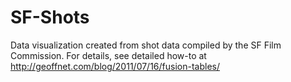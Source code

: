 # SF-Shots
Data visualization created from shot data compiled by the SF Film Commission. For details, see detailed how-to at http://geoffnet.com/blog/2011/07/16/fusion-tables/